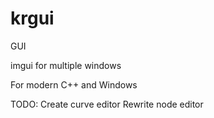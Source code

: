 # krgui
GUI 

imgui for multiple windows

For modern C++ and Windows

TODO:
Create curve editor
Rewrite node editor